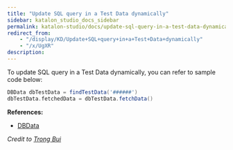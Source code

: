 ```yaml
---
title: "Update SQL query in a Test Data dynamically" 
sidebar: katalon_studio_docs_sidebar
permalink: katalon-studio/docs/update-sql-query-in-a-test-data-dynamically.html 
redirect_from:
    - "/display/KD/Update+SQL+query+in+a+Test+Data+dynamically"
    - "/x/UgXR"
description: 
---
```

To update SQL query in a Test Data dynamically, you can refer to sample code below:

```groovy
DBData dbTestData = findTestData('######')
dbTestData.fetchedData = dbTestData.fetchData()
```

  

**References:**

*   [DBData](https://api-docs.katalon.com/com/kms/katalon/core/testdata/DBData.html)

_Credit to [Trong Bui](https://forum.katalon.com/discussion/5799/dynamically-update-sql-generated-test-data-files-before-test-suite-case-execution#Comment_13181)_